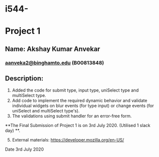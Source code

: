 # i544-

# Project 1
## Name: Akshay Kumar Anvekar
### aanveka2@binghamto.edu (B00813848)


## Description:

1. Added the code for  submit type,  input type,  uniSelect type and multiSelect type.
2. Add code to implement the required dynamic behavior and validate individual widgets on blur events (for type input) or change events (for uniSelect and multiSelect type's).
3. The validations using submit handler  for an error-free form.

**The Final Submission of Project 1 is on 3rd July 2020. (Utilised  1 slack day) **.


5. External materials: 
https://developer.mozilla.org/en-US/



Date 3rd July 2020

